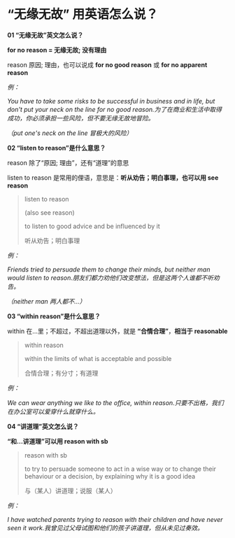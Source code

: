 # “无缘无故” 用英语怎么说？

**01 “无缘无故”英文怎么说？**

**for no reason = 无缘无故; 没有理由**

reason 原因; 理由，也可以说成 **for no good reason** 或 **for no apparent reason**

_例：_

_You have to take some risks to be successful in business and in life, but don't put your neck on the line for no good reason.为了在商业和生活中取得成功，你必须承担一些风险，但不要无缘无故地冒险。_

_（put one's neck on the line 冒极大的风险）_

**02 “listen to reason”是什么意思？**

reason 除了“原因; 理由”，还有“道理”的意思

listen to reason 是常用的俚语，意思是：**听从劝告；明白事理，也可以用 see reason**

> listen to reason
>
> (also see reason)
>
> to listen to good advice and be influenced by it
>
> 听从劝告；明白事理

_例：_

_Friends tried to persuade them to change their minds, but neither man would listen to reason.朋友们都力劝他们改变想法，但是这两个人谁都不听劝告。_

_（neither man 两人都不…）_

**03 “within reason”是什么意思？**

within 在…里；不超过，不超出道理以外，就是 **“合情合理”**，**相当于 reasonable**

> within reason
>
> within the limits of what is acceptable and possible
>
> 合情合理；有分寸；有道理

_例：_

_We can wear anything we like to the office, within reason.只要不出格，我们在办公室可以爱穿什么就穿什么。_

**04 “讲道理”英文怎么说？**

**“和...讲道理”可以用 reason with sb**

> reason with sb
>
> to try to persuade someone to act in a wise way or to change their behaviour or a decision, by explaining why it is a good idea
>
> 与（某人）讲道理；说服（某人）

_例：_

_I have watched parents trying to reason with their children and have never seen it work.我曾见过父母试图和他们的孩子讲道理，但从未见过奏效。_
